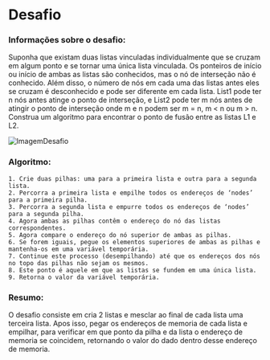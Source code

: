 # Desafio

### Informações sobre o desafio:

  Suponha que existam duas listas vinculadas individualmente que se cruzam em algum ponto e se tornar uma única lista vinculada. Os ponteiros de início ou início de ambas as listas são conhecidos, mas o nó de interseção não é conhecido. Além disso, o número de nós em cada uma das listas antes eles se cruzam é desconhecido e pode ser diferente em cada lista. List1 pode ter n nós antes atinge o ponto de interseção, e List2 pode ter m nós antes de atingir o ponto de interseção onde m e n podem ser m = n, m < n ou m > n. Construa um algoritmo para encontrar o ponto de fusão entre as listas L1 e L2. 

![ImagemDesafio](https://user-images.githubusercontent.com/48868859/170391352-5a046781-ca63-4fc9-871b-916b93c7d929.PNG)

### Algoritmo: 
```
1. Crie duas pilhas: uma para a primeira lista e outra para a segunda lista. 
2. Percorra a primeira lista e empilhe todos os endereços de ‘nodes’ para a primeira pilha. 
3. Percorra a segunda lista e empurre todos os endereços de ‘nodes’ para a segunda pilha. 
4. Agora ambas as pilhas contêm o endereço do nó das listas correspondentes. 
5. Agora compare o endereço do nó superior de ambas as pilhas. 
6. Se forem iguais, pegue os elementos superiores de ambas as pilhas e mantenha-os em uma variável temporária. 
7. Continue este processo (desempilhando) até que os endereços dos nós no topo das pilhas não sejam os mesmos. 
8. Este ponto é aquele em que as listas se fundem em uma única lista. 
9. Retorna o valor da variável temporária.
```
### Resumo:

  O desafio consiste em cria 2 listas e mesclar ao final de cada lista uma terceira lista. Apos isso, pegar os endereços de memoria de cada lista e empilhar, para verificar em que ponto da pilha e da lista o endereço de memoria se coincidem, retornando o valor do dado dentro desse endereço de memoria. 
